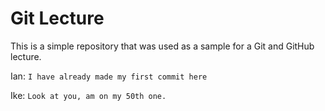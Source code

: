 # Git Lecture

This is a simple repository that was used as a sample for a Git and GitHub lecture.

Ian: `I have already made my first commit here`

Ike: `Look at you, am on my 50th one.`